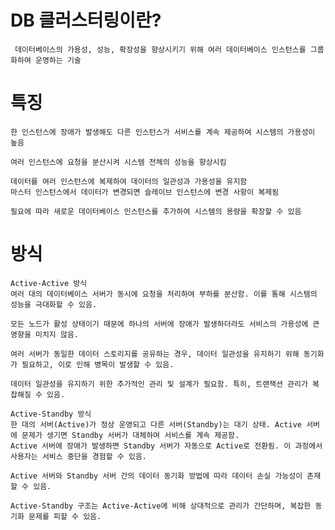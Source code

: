 # DB 클러스터링이란?
     데이터베이스의 가용성, 성능, 확장성을 향상시키기 위해 여러 데이터베이스 인스턴스를 그룹화하여 운영하는 기술

# 특징
    한 인스턴스에 장애가 발생해도 다른 인스턴스가 서비스를 계속 제공하여 시스템의 가용성이 높음

    여러 인스턴스에 요청을 분산시켜 시스템 전체의 성능을 향상시킴

    데이터를 여러 인스턴스에 복제하여 데이터의 일관성과 가용성을 유지함
    마스터 인스턴스에서 데이터가 변경되면 슬레이브 인스턴스에 변경 사항이 복제됨

    필요에 따라 새로운 데이터베이스 인스턴스를 추가하여 시스템의 용량을 확장할 수 있음
    
# 방식
    Active-Active 방식
    여러 대의 데이터베이스 서버가 동시에 요청을 처리하여 부하를 분산함. 이를 통해 시스템의 성능을 극대화할 수 있음.
    
    모든 노드가 활성 상태이기 때문에 하나의 서버에 장애가 발생하더라도 서비스의 가용성에 큰 영향을 미치지 않음.
    
    여러 서버가 동일한 데이터 스토리지를 공유하는 경우, 데이터 일관성을 유지하기 위해 동기화가 필요하고, 이로 인해 병목이 발생할 수 있음. 

    데이터 일관성을 유지하기 위한 추가적인 관리 및 설계가 필요함. 특히, 트랜잭션 관리가 복잡해질 수 있음.
    
    Active-Standby 방식
    한 대의 서버(Active)가 정상 운영되고 다른 서버(Standby)는 대기 상태. Active 서버에 문제가 생기면 Standby 서버가 대체하여 서비스를 계속 제공함.  
    Active 서버에 장애가 발생하면 Standby 서버가 자동으로 Active로 전환됨. 이 과정에서 사용자는 서비스 중단을 경험할 수 있음.
    
    Active 서버와 Standby 서버 간의 데이터 동기화 방법에 따라 데이터 손실 가능성이 존재할 수 있음. 

    Active-Standby 구조는 Active-Active에 비해 상대적으로 관리가 간단하며, 복잡한 동기화 문제를 피할 수 있음.
